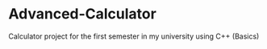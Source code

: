 # Advanced-Calculator
Calculator project for the first semester in my university using C++ (Basics)
